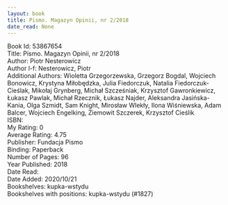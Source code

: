 ```yaml
---
layout: book
title: Pismo. Magazyn Opinii, nr 2/2018
date_read: None
---
```


Book Id: 53867654<br />
Title: Pismo. Magazyn Opinii, nr 2/2018<br />
Author: Piotr Nesterowicz<br />
Author l-f: Nesterowicz, Piotr<br />
Additional Authors: Wioletta Grzegorzewska, Grzegorz Bogdal, Wojciech Bonowicz, Krystyna Miłobędzka, Julia Fiedorczuk, Natalia Fiedorczuk-Cieślak, Mikołaj Grynberg, Michał Szcześniak, Krzysztof Gawronkiewicz, Łukasz Pawlak, Michał Rzecznik, Łukasz Najder, Aleksandra Jasińska-Kania, Olga Szmidt, Sam Knight, Mirosław Wlekły, Ilona Wiśniewska, Adam Balcer, Wojciech Engelking, Ziemowit Szczerek, Krzysztof Cieślik<br />
ISBN: <br />
My Rating: 0<br />
Average Rating: 4.75<br />
Publisher: Fundacja Pismo<br />
Binding: Paperback<br />
Number of Pages: 96<br />
Year Published: 2018<br />
Date Read: <br />
Date Added: 2020/10/21<br />
Bookshelves: kupka-wstydu<br />
Bookshelves with positions: kupka-wstydu (#1827)<br />


